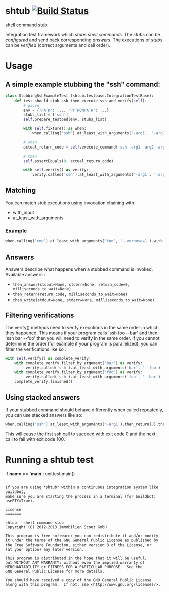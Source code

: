 shtub [![Build Status](https://secure.travis-ci.org/yadt/shtub.png?branch=master)](http://travis-ci.org/yadt/shtub)
=====

shell command stub

Integration test framework which *stubs shell commands*.
The *stubs* can be *configured* and send back corresponding *answers*.
The executions of *stubs* can be *verified* (correct arguments and call order).

# Usage

## A simple example stubbing the "ssh" command:
```python
class StubbingSshExampleTest (shtub.testbase.IntegrationTestBase):
    def test_should_stub_ssh_then_execute_ssh_and_verify(self):
        # given
        env = {'PATH': ..., 'PYTHONPATH': ...}
        stubs_list = ['ssh']
        self.prepare_testbed(env, stubs_list)

        with self.fixture() as when:
            when.calling('ssh').at_least_with_arguments('-arg1', '-arg2', '-arg3').then_return(0)

        # when
        actual_return_code = self.execute_command('ssh -arg1 -arg2 -arg3')

        # then
        self.assertEquals(0, actual_return_code)

        with self.verify() as verify:
            verify.called('ssh').at_least_with_arguments('-arg1', '-arg2', '-arg3')
```
## Matching
You can match stub executions using invocation chaining with
  * with_input
  * at_least_with_arguments  

### Example
```python
when.calling('cmd').at_least_with_arguments('foo', '--verbose=1').with_input('Lorem ipsum dolorem').then_return(0)
```

## Answers
Answers describe what happens when a stubbed command is invoked.
Available answers :
  * `then_answer(stdout=None, stderr=None, return_code=0, milliseconds_to_wait=None)`
  * `then_return(return_code, milliseconds_to_wait=None)`
  * `then_write(stdout=None, stderr=None, milliseconds_to_wait=None)`

## Filtering verifications
The verify() methods need to verify executions in the same order in which they happened.
This means if your program calls 'ssh foo --bar' and then 'ssh bar --foo' then you will need to verify in the same order.
If you cannot determine the order (for example if your program is parallelized), you can filter the verifications like so :
```python
with self.verify() as complete_verify:
    with complete_verify.filter_by_argument('bar') as verify:
         verify.called('ssh').at_least_with_arguments('bar', '--foo')
    with complete_verify.filter_by_argument('foo') as verify:
         verify.called('ssh').at_least_with_arguments('foo', '--bar')
    complete_verify.finished()
```
## Using stacked answers
If your stubbed command should behave differently when called repeatedly, you can use stacked answers like so:

```python
when.calling('ssh').at_least_with_arguments('-arg1').then_return(0).then_return(100)
```
This will cause the first ssh call to succeed with exit code 0 and the next call to fail with exit code 100.



# Running a shtub test
if __name__ == '__main__':
    unittest.main()
```

If you are using *shtub* within a continuous integration system like buildbot,
make sure you are starting the process in a terminal (for buildbot: usePTY=True).

License
=======

shtub - shell command stub
Copyright (C) 2012-2013 Immobilien Scout GmbH

This program is free software: you can redistribute it and/or modify
it under the terms of the GNU General Public License as published by
the Free Software Foundation, either version 3 of the License, or
(at your option) any later version.

This program is distributed in the hope that it will be useful,
but WITHOUT ANY WARRANTY; without even the implied warranty of
MERCHANTABILITY or FITNESS FOR A PARTICULAR PURPOSE.  See the
GNU General Public License for more details.

You should have received a copy of the GNU General Public License
along with this program.  If not, see <http://www.gnu.org/licenses/>.


